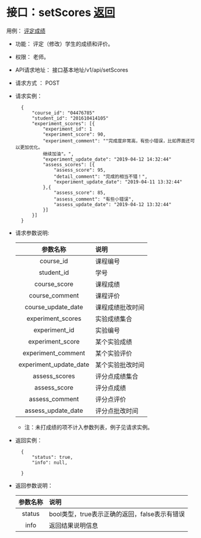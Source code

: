 # 接口：setScores  [返回](../README.md)
用例： [评定成绩](../用例/评定成绩.md)

- 功能：
    评定（修改）学生的成绩和评价。
    
- 权限：
    老师。    
    
- API请求地址： 
    接口基本地址/v1/api/setScores

- 请求方式 ：
    POST

- 请求实例：

        {
            "course_id": "04476785"
            "student_id": "201610414105"
            "experiment_scores": [{
                "experiment_id": 1
                "experiment_score": 90,
                "experiment_comment": ""完成度非常高，有些小错误，比如界面还可以更加优化。
                继续加油"。",
                "experiment_update_date": "2019-04-12 14:32:44"
                "assess_scores": [{
                    "assess_score": 95,
                    "detail_comment": "完成的相当不错！",
                    "experiment_update_date": "2019-04-11 13:32:44"
                },{
                    "assess_score": 85,
                    "assess_comment": "有些小错误",
                    "assess_update_date": "2019-04-12 13:32:44"
                }]
            }]
        }    
    
        
- 请求参数说明:        

  |参数名称|说明|
  |:---------:|:--------------------------------------------------------|      
  |course_id|课程编号|
  |student_id|学号|
  |course_score|课程成绩|
  |course_comment|课程评价|
  |course_update_date|课程成绩批改时间|
  |experiment_scores|实验成绩集合|
  |experiment_id|实验编号|
  |experiment_score|某个实验成绩|
  |experiment_comment|某个实验评价|
  |experiment_update_date|某个实验批改时间|
  |assess_scores|评分点成绩集合|
  |assess_score|评分点成绩|
  |assess_comment|评分点评价|  
  |assess_update_date|评分点批改时间|
  * 注：未打成绩的项不计入参数列表，例子见请求实例。
- 返回实例：

        {         
            "status": true,
            "info": null,    

        }
 
- 返回参数说明： 
 
  |参数名称|说明|
  |:---------:|:--------------------------------------------------------|      
  |status|bool类型，true表示正确的返回，false表示有错误|
  |info|返回结果说明信息|

